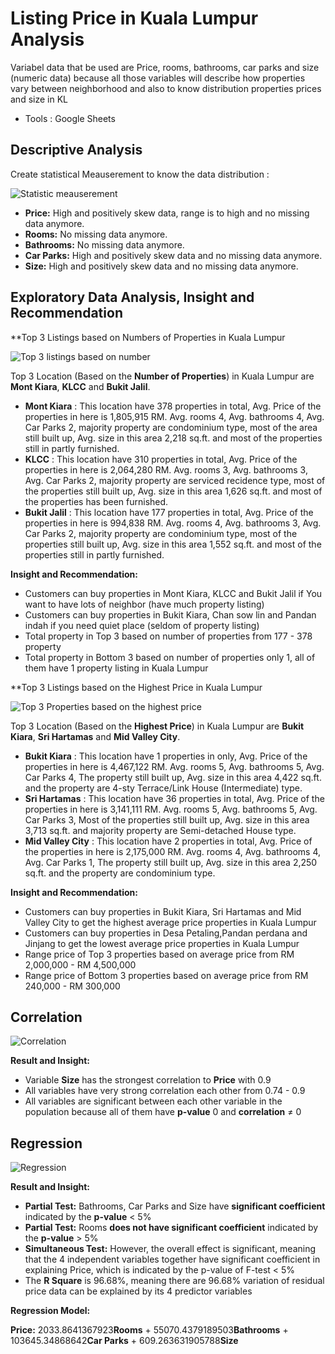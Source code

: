 # Listing Price in Kuala Lumpur Analysis
Variabel data that be used are Price, rooms, bathrooms, car parks and size (numeric data) because all those variables will describe how properties vary between neighborhood and also to know distribution properties prices and size in KL
- Tools : Google Sheets

## Descriptive Analysis
Create statistical Meauserement to know the data distribution :

![Statistic meauserement](https://user-images.githubusercontent.com/100940506/232831527-d05b841e-acff-4885-8941-b91f1a254314.PNG)

- **Price:** High and positively skew data, range is to high and no missing data anymore.
- **Rooms:** No missing data anymore.
- **Bathrooms:** No missing data anymore.
- **Car Parks:** High and positively skew data and no missing data anymore.
- **Size:** High and positively skew data and no missing data anymore.

## Exploratory Data Analysis, Insight and Recommendation
**Top 3 Listings based on Numbers of Properties in Kuala Lumpur

![Top 3 listings based on number](https://user-images.githubusercontent.com/100940506/232835657-c0d54986-4dea-4fc8-bb8c-a45ce00a6766.PNG)

Top 3 Location (Based on the **Number of Properties**) in Kuala Lumpur are **Mont Kiara**, **KLCC** and **Bukit Jalil**.
- **Mont Kiara** : This location have 378 properties in total, Avg. Price of the properties in here is 1,805,915 RM. Avg. rooms 4, Avg. bathrooms 4, Avg. Car Parks 2, majority property are condominium type, most of the area still built up, Avg. size in this area 2,218 sq.ft. and most of the properties still in partly furnished. 
- **KLCC** : This location have 310 properties in total, Avg. Price of the properties in here is 2,064,280 RM. Avg. rooms 3, Avg. bathrooms 3, Avg. Car Parks 2, majority property are serviced recidence type, most of the properties still built up, Avg. size in this area 1,626 sq.ft. and most of the properties has been furnished.
- **Bukit Jalil** : This location have 177 properties in total, Avg. Price of the properties in here is 994,838 RM. Avg. rooms 4, Avg. bathrooms 3, Avg. Car Parks 2, majority property are condominium type, most of the properties still built up, Avg. size in this area 1,552 sq.ft. and most of the properties still in partly furnished. 

**Insight and Recommendation:**
- Customers can buy properties in Mont Kiara, KLCC and Bukit Jalil if You want to have lots of neighbor (have much property listing)
- Customers can buy properties in Bukit Kiara, Chan sow lin and Pandan indah if you need quiet place (seldom of property listing)
- Total property in Top 3 based on number of properties from 177 - 378 property
- Total property in Bottom 3 based on number of properties only 1, all of them have 1 property listing in Kuala Lumpur 

**Top 3 Listings based on the Highest Price in Kuala Lumpur

![Top 3 Properties based on the highest price](https://user-images.githubusercontent.com/100940506/232838125-696a3a96-bb8e-4c6a-bb97-89a4f182bd06.PNG)

Top 3 Location (Based on the **Highest Price**) in Kuala Lumpur are **Bukit Kiara**, **Sri Hartamas** and **Mid Valley City**.
- **Bukit Kiara** : This location have 1 properties in only, Avg. Price of the properties in here is 4,467,122 RM. Avg. rooms 5, Avg. bathrooms 5, Avg. Car Parks 4, The property still built up, Avg. size in this area 4,422 sq.ft. and the property are 4-sty Terrace/Link House (Intermediate) type. 
- **Sri Hartamas** : This location have 36 properties in total, Avg. Price of the properties in here is 3,141,111 RM. Avg. rooms 5, Avg. bathrooms 5, Avg. Car Parks 3, Most of the properties still built up, Avg. size in this area 3,713 sq.ft. and majority property are Semi-detached House type. 
- **Mid Valley City** : This location have 2 properties in total, Avg. Price of the properties in here is 2,175,000 RM. Avg. rooms 4, Avg. bathrooms 4, Avg. Car Parks 1, The property still built up, Avg. size in this area 2,250 sq.ft. and the property are condominium type. 

**Insight and Recommendation:**
- Customers can buy properties in Bukit Kiara, Sri Hartamas and Mid Valley City to get the highest average price properties in Kuala Lumpur
- Customers can buy properties in Desa Petaling,Pandan perdana and Jinjang  to get the lowest average price properties in Kuala Lumpur
- Range price of Top 3 properties based on average price from RM 2,000,000 - RM 4,500,000
- Range price of Bottom 3 properties based on average price from RM 240,000 - RM 300,000

## Correlation

![Correlation](https://user-images.githubusercontent.com/100940506/232840383-5bcb6a5f-a09b-492d-96c9-e6595437b22f.PNG)

**Result and Insight:**
- Variable **Size** has the strongest correlation to **Price** with 0.9
- All variables have very strong correlation each other from 0.74 - 0.9
- All variables are significant between each other variable in the population because all of them have **p-value** 0 and **correlation** ≠ 0

## Regression

![Regression](https://user-images.githubusercontent.com/100940506/232842381-598325d2-e09d-4a5e-a41d-e2d878075e7e.PNG)

**Result and Insight:**
- **Partial Test:** Bathrooms, Car Parks and Size have **significant coefficient** indicated by the **p-value** < 5%
- **Partial Test:** Rooms **does not have significant coefficient** indicated by the **p-value** > 5%
- **Simultaneous Test:** However, the overall effect is significant, meaning that the 4 independent variables together have significant coefficient in explaining Price, which is indicated by the p-value of F-test < 5%
- The **R Square** is 96.68%, meaning there are 96.68% variation of residual price data can be explained by its 4 predictor variables

**Regression Model:**

**Price:** 2033.8641367923**Rooms** + 55070.4379189503**Bathrooms** + 103645.34868642**Car Parks** + 609.263631905788**Size**
